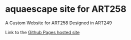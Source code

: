 # aquaescape site for ART258
A Custom Website for ART258 Designed in ART249

Link to the [Github Pages hosted site](https://AnthonyN15.github.io/aquaescape)